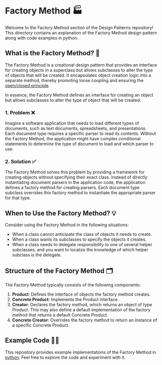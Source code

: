 # Factory Method 🏭

Welcome to the Factory Method section of the Design Patterns repository! This directory contains an explanation of the Factory Method design pattern along with code examples in python.

## What is the Factory Method? 🤔

The Factory Method is a creational design pattern that provides an interface for creating objects in a superclass but allows subclasses to alter the type of objects that will be created. It encapsulates object creation logic into a separate method, thereby promoting loose coupling and ensuring the [open/closed principle](https://en.wikipedia.org/wiki/Open%E2%80%93closed_principle).

In essence, the Factory Method defines an interface for creating an object but allows subclasses to alter the type of object that will be created.

### 1. Problem ❌

Imagine a software application that needs to load different types of documents, such as text documents, spreadsheets, and presentations. Each document type requires a specific parser to read its contents. Without the Factory Method, the application might have complex conditional statements to determine the type of document to load and which parser to use.

### 2. Solution ✅

The Factory Method solves this problem by providing a framework for creating objects without specifying their exact class. Instead of directly instantiating document parsers in the application code, the application defines a factory method for creating parsers. Each document type subclass overrides this factory method to instantiate the appropriate parser for that type.

## When to Use the Factory Method? 💡

Consider using the Factory Method in the following situations:

- When a class cannot anticipate the class of objects it needs to create.
- When a class wants its subclasses to specify the objects it creates.
- When a class needs to delegate responsibility to one of several helper subclasses, and you want to localize the knowledge of which helper subclass is the delegate.

## Structure of the Factory Method 🗂️

The Factory Method typically consists of the following components:

1. **Product**: Defines the interface of objects the factory method creates.
2. **Concrete Product**: Implements the Product interface.
3. **Creator**: Declares the factory method, which returns an object of type Product. This may also define a default implementation of the factory method that returns a default Concrete Product.
4. **Concrete Creator**: Overrides the factory method to return an instance of a specific Concrete Product.

## Example Code 🧑‍💻

This repository provides example implementations of the Factory Method in [python](./python-example.py). Feel free to explore the code and experiment with it.
